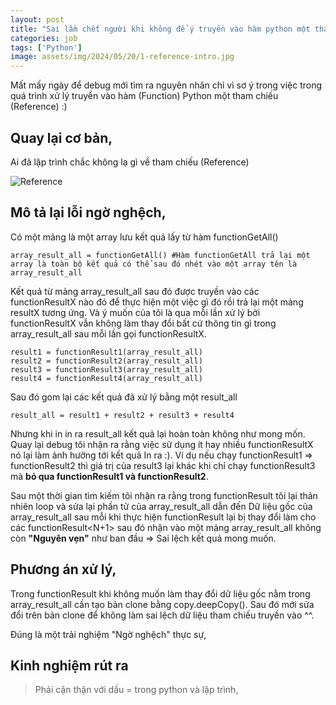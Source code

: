 ```yaml
---
layout: post
title: "Sai lầm chết người khi không để ý truyền vào hàm python một tham chiếu (Reference),"
categories: job
tags: ['Python']
image: assets/img/2024/05/20/1-reference-intro.jpg
---
```


Mất mấy ngày để debug mới tìm ra nguyên nhân chỉ vì sơ ý trong việc trong quá trình xử lý truyền vào hàm (Function) Python một tham chiếu (Reference) :)


## Quay lại cơ bản,

Ai đã lập trình chắc không lạ gì về tham chiếu (Reference)

![Reference]({{site.url}}/assets/img/2024/05/20/2-reference.png)


## Mô tả lại lỗi ngờ nghệch,

Có một mảng là một array lưu kết quả lấy từ hàm functionGetAll()

```
array_result_all = functionGetAll() #Hàm functionGetAll trả lại một array là toàn bộ kết quả có thể sau đó nhét vào một array tên là array_result_all
```

Kết quả từ mảng array_result_all sau đó được truyền vào các functionResultX nào đó để thực hiện một việc gì đó rồi trả lại một mảng resultX tương ứng. Và ý muốn của tôi là qua mỗi lần xử lý bởi functionResultX vẫn không làm thay đổi bất cứ thông tin gì trong array_result_all sau mỗi lần gọi functionResultX.  

```
result1 = functionResult1(array_result_all)
result2 = functionResult2(array_result_all)
result3 = functionResult3(array_result_all)
result4 = functionResult4(array_result_all)
```

Sau đó gom lại các kết quả đã xử lý bằng một result_all

```
result_all = result1 + result2 + result3 + result4
```
Nhưng khi in in ra result_all kết quả lại hoàn toàn không như mong mốn. Quay lại debug tôi nhận ra rằng việc sử dụng ít hay nhiều functionResultX  nó lại làm ảnh hưởng tới kết quả In ra :). Ví dụ nếu chạy functionResult1 => functionResult2 thì giá trị của result3 lại khác khi chỉ chạy functionResult3 mà **bỏ qua functionResult1 và functionResult2**.

Sau một thời gian tìm kiếm tôi nhận ra rằng trong functionResult<N> tôi lại thản nhiên loop và sửa lại phần tử của array_result_all dẫn đến Dữ liệu gốc của array_result_all sau mỗi khi thực hiện functionResult<N> lại bị thay đổi làm cho các functionResult<N+1> sau đó nhận vào một mảng array_result_all không còn **"Nguyên vẹn"** như ban đầu => Sai lệch kết quả mong muốn.


## Phương án xử lý,

Trong functionResult<N> khi không muốn làm thay đổi dữ liệu gốc nằm trong array_result_all cần tạo bản clone bằng copy.deepCopy(). Sau đó mới sửa đổi trên bản clone để không làm sai lệch dữ liệu tham chiếu truyền vào ^^.

Đúng là một trải nghiệm "Ngờ nghệch" thực sự,

## Kinh nghiệm rút ra

>Phải cận thận với dấu = trong python và lập trình,

